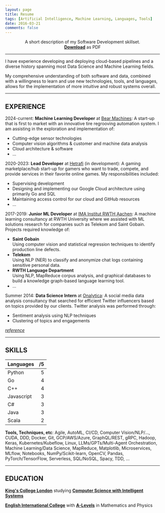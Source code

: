 ```yaml
---
layout: page
title: Resume
tags: [Artificial Intelligence, Machine Learning, Languages, Tools]
date: 2016-03-21
comments: false
---
```


<p align="center">
A short description of my Software Development skillset. <br>
<a href="https://drive.google.com/file/d/1RG-NeheJqPuuB9BaQSVtbpLLQkgBpF3e/view?usp=sharing"><b>Download</b></a> as PDF
</p>

-----------------------------------------------------------

I have experience developing and deploying cloud-based pipelines and a diverse history spanning most Data Science and Machine Learning fields.

My comprehensive understanding of both software and data, combined with a willingness to learn and use new technologies, tools, and languages, allows for the implementation of more intuitive and robust systems overall.

-----------------------------------------------------------

## EXPERIENCE

2024-current: **Machine Learning Developer** at [Bear Machines](https://www.bear-machines.de/en/home/):
A start-up that is first to market with an innovative tire regrooving automation system. I am assisting in the exploration and implementation of:

* Cutting-edge sensor technologies
* Computer vision algorithms & customer and machine data analysis
* Cloud architecture & software
* ...

2020-2023: **Lead Developer** at [Hetrafi](https://hetrafi.com) (in development):
A gaming marketplace/hub start-up for gamers who want to trade, compete, and provide services in their favorite online games. My responsibilities included:

* Supervising development
* Designing and implementing our Google Cloud architecture using primarily Go and SQL
* Maintaining access control for our cloud and GitHub resources
* ...

2017-2019: **Junior ML Developer** at [IMA Institut RWTH Aachen](https://cybernetics-lab.de/):
A machine learning consultancy at RWTH University where we assisted with ML solutions research for companies such as Telekom and Saint Gobain. Projects required knowledge of:

* **Saint Gobain** <br> Using computer vision and statistical regression techniques to identify production line defects.
* **Telekom** <br> Using NLP (NER) to classify and anonymize chat logs containing sensitive personal data.
* **RWTH Language Department** <br> Using NLP, MapReduce corpus analysis, and graphical databases to build a knowledge graph-based language learning tool.
* ...

Summer 2014: **Data Science Intern** at [Onalytica](http://www.onalytica.com/):
A social media data analysis consultancy that searched for efficient Twitter influencers based on topics provided by our clients. Twitter analysis was performed through:

* Sentiment analysis using NLP techniques
* Clustering of topics and engagements

*[reference](https://drive.google.com/file/d/0B9uCsNmRtZ2CSGJYRWtWZ2dxQ00/view?resourcekey=0-t9gSsue7cyFvfbKCReZzPg)*

-----------------------------------------------------------

## SKILLS

| Languages  |  /5  |
|:-----------|-----:|
| Python     | 5    |
| Go         | 4    |
| C++        | 4    |
| Javascript | 3    |
| C#         | 3    |
| Java       | 3    |
| Scala      | 2    |

**Tools, Techniques, etc**:
Agile, AutoML, CI/CD, Computer Vision/NLP/..., CUDA, DDD, Docker, Git, GCP/AWS/Azure, GraphQL/REST, gRPC, Hadoop, Keras, Kubernetes/Kubeflow, Linux, LLMs/GPTs/Multi-Agent Orchestration, Machine Learning/Data Science, MapReduce, Matplotlib, Microservices, MLflow, Notebooks, NumPy/Scikit-learn, OpenCV, Pandas, PyTorch/TensorFlow, Serverless, SQL/NoSQL, Spacy, TDD, ...

-----------------------------------------------------------

## EDUCATION

**[King's College London](http://www.kcl.ac.uk/index.aspx)** studying **[Computer Science with Intelligent Systems](http://www.kcl.ac.uk/study/undergraduate/courses/computer-science-with-intelligent-systems-bsc.aspx)**

**[English International College](http://eicmarbella.org/)** with **[A-Levels](https://en.wikipedia.org/wiki/GCE_Advanced_Level_(United_Kingdom))** in Mathematics and Physics
